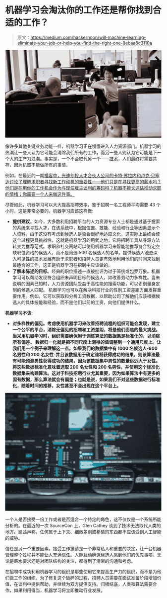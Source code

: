 # 机器学习会淘汰你的工作还是帮你找到合适的工作？

> 原文：<https://medium.com/hackernoon/will-machine-learning-eliminate-your-job-or-help-you-find-the-right-one-8ebaa6c3110a>

![](img/5062547677ef72eedc71fb357dc8d85e.png)

像许多其他关键业务功能一样，机器学习正在慢慢进入人力资源部门。机器学习的热潮让一些人认为它可能会消除我们所有的工作，而另一些人则认为它可能是下一个大的生产力浪潮。事实是，一个不会取代另一个——[技术](https://hackernoon.com/tagged/technology)，人们最终将需要共存，因为机器不能做所有的事情。

例如，在最近的一期[播客中，光速创投人才合伙人公司的卡特·苏拉内和卢克·贝塞达讨论了理解求职者寻找新工作动机的重要性——他们只是在寻找更高的薪水吗？他们是在用你的工作机会作为与现任雇主谈判的筹码吗？机器不擅长评估推动求职的情绪；你需要一个人来做这件事。](https://www.talktalenttome.com/lightspeed-ventures-talent-partners-podcast/)

尽管如此，机器学习可以大大提高招聘效率，鉴于招聘一名工程师平均需要 43 个小时，这是非常必要的。机器学习应该这样做:

*   **提供建议**。如今，大多数利用招聘平台的人力资源专业人士都是通过基于搜索的系统来寻找人才，在该系统中，根据位置、技能、经验和行业等因素显示个人资料。由于这没有考虑到候选人是否会很好地适应文化，这实际上最终会使这个过程更具挑战性。这就是机器学习的用武之地，它将招聘工具从寻源方法转变为推荐范式。求职和社交网站可以使用机器学习来智能地推荐符合特定空缺职位资格的候选人，而不是筛选 500 名候选人的名单。提供候选人池更深入可见性的技术发展有助于求职者和招聘人员更有效地利用他们的时间来找到最适合的工作，这正是机器学习在招聘中应该做的。
*   **了解未陈述的目标**。经典的职位描述一直被批评为过于笼统或包罗万象。机器学习可以帮助发现符合组织未声明目标的候选人，如改善劳动力多样性。当未说明的因素已知时，人力资源团队受益于高性能的搜索功能，可以识别量身定制的候选人匹配。
    机器学习也可以在解决科技行业的性别工资差距方面发挥重要作用。例如，它可以获取和分析工资数据，以帮助公司了解他们应该根据候选人的具体技能和经验，而不是他们以前的工资，向他们提供什么。

**机器学习不该:**

*   **对多样性的偏见。考虑使用机器学习来改善招聘流程的组织可能会发现，建立一个公平的平台，消除无偏见的招聘和工资差距，将是他们面临的最大挑战。当采用机器学习时，组织需要确保用于训练算法的数据集是标准化的，以消除所有偏差。
    数据归一化就是把不同尺度上测得的值调整到一个通用尺度上。让我们用一个例子来理解这一点。如果我们的数据集中有 1000 名候选人-800 名男性和 200 名女性-并且该数据用于确定谁将获得成功的结果，则该算法最有可能预测男性获得成功的结果，因为该数据集中男性的数量远远大于女性。将这些数据标准化意味着选取 200 名女性和 200 名男性，并使用这个标准化数据集来构建算法。这对于科技招聘行业尤其重要，因为如果算法中有更多的固有数据，那么算法就会有偏差；也就是说，如果我们不对这些数据进行标准化，随着时间的推移，女性甚至不会出现在这个平台上。**

![](img/3e9b417caa953f7d3e9a825da3ab1645.png)

一个人是否接受一份工作或者是否适合一个特定的角色，这不仅仅是一个系统所能分析的。在最近的一次 SourceCon 上，Glen Cathey 谈到了技术无法取代人类的地方。凯茜声称，任何属于上下文、细微差别或移情的东西都不应该受到人工智能的威胁。

信任是另一个重要因素。接受工作邀请是一个非常私人和重要的决定，让一台机器管理整个过程并不能让人充满信任。人际互动确保候选人感到他们的优先事项，无论是薪水要求还是对团队结构的关注，都得到了清晰的沟通和考虑。

在招聘中成功利用机器学习的组织是那些使用它来提高生产力的组织，而不是为他们做工作的组织。为了修复这个破碎的过程，招聘人员需要在面试准备阶段增加价值，在谈判中提供帮助，并继续为双方提供支持。归根结底，人类和算法需要合作，如果利用得当，机器学习将立即推动行业发展。